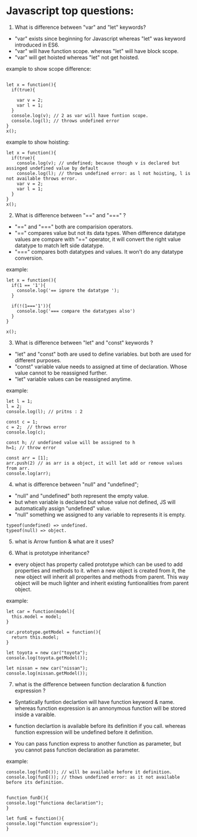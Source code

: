 # Javascript top questions:

1. What is difference between "var" and "let" keywords?

- "var" exists since beginning for Javascript whereas "let" was keyword introduced in ES6.
- "var" will have function scope. whereas "let" will have block scope.
- "var" will get hoisted whereas "let" not get hoisted.

example to show scope difference:

```

let x = function(){
  if(true){

    var v = 2;
    var l = 1;
  }
  console.log(v); // 2 as var will have funtion scope.
  console.log(l); // throws undefined error
}
x();

```

example to show hoisting:

```
let x = function(){
  if(true){
    console.log(v); // undefined; because though v is declared but assinged undefined value by default
    console.log(l); // throws undefined error: as l not hoisting, l is not available throws error.
    var v = 2;
    var l = 1;
  }
}
x();
```

2. What is difference between "==" and "===" ?

- "==" and "===" both are comparision operators.
- "==" compares value but not its data types. When difference datatype values are compare with "==" operator, it will convert the right value datatype to match left side datatype.
- "===" compares both datatypes and values. It won't do any datatype conversion.

example:

```
let x = function(){
  if(1 == '1'){
    console.log('== ignore the datatype ');
  }

  if(!(1==='1')){
    console.log('=== compare the datatypes also')
  }
}

x();
```

3. What is difference between "let" and "const" keywords ?

- "let" and "const" both are used to define variables. but both are used for different purposes.
- "const" variable value needs to assigned at time of declaration. Whose value cannot to be reassigned further.
- "let" variable values can be reassigned anytime.

example:

```
let l = 1;
l = 2;
console.log(l); // pritns : 2

const c = 1;
c = 2;  // throws error
console.log(c);

const h; // undefined value will be assigned to h
h=1; // throw error

const arr = [1];
arr.push(2) // as arr is a object, it will let add or remove values from arr.
console.log(arr);

```

4. what is difference between "null" and "undefined";

- "null" and "undefined" both represent the empty value.
- but when variable is declared but whose value not defined, JS will automatically assign "undefined" value.
- "null" something we assigned to any variable to represents it is empty.

```
typeof(undefined) => undefined.
typeof(null) => object.
```

5. what is Arrow funtion & what are it uses?

6. What is prototype inheritance?

- every object has property called prototype which can be used to add properties and methods to it. when a new object is created from it, the new object will inherit all properites and methods from parent. This way object will be much lighter and inherit existing funtionalities from parent object.

example:

```
let car = function(model){
  this.model = model;
}

car.prototype.getModel = function(){
  return this.model;
}

let toyota = new car("toyota");
console.log(toyota.getModel());

let nissan = new car("nissan");
console.log(nissan.getModel());

```

7. what is the difference between function declaration & function expression ?

- Syntatically funtion declartion will have function keyword & name. whereas function expression is an annonymous function will be stored inside a varaible.

- function declartion is available before its definition if you call. whereas function expression will be undefined before it definition.
- You can pass function express to another function as parameter, but you cannot pass function declaration as parameter.

example:

```
console.log(funD()); // will be available before it definition.
console.log(funE()); // thows undefined error: as it not available before its definition.


function funD(){
console.log("functiona declaration");
}

let funE = function(){
console.log("function expression");
}
```
